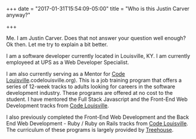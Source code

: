 +++
date = "2017-01-31T15:54:09-05:00"
title = "Who is this Justin Carver anyway?"

+++

Me.  I am Justin Carver.  Does that not answer your question well enough?  Ok then.  Let me try to explain a bit better.

I am a software developer currently located in Louisville, KY.  I am currently employeed at UPS as a Web Developer Specialist.

I am also currently serving as a Mentor for [Code Louisville].codelouisville.org).  This is a job training program that offers a series of 12-week tracks to adults looking for careers in the software development industry.  These programs are offered at no cost to the student.  I have mentored the Full Stack Javascript and the Front-End Web Development tracks from [Code Louisville].

I also previously completed the Front-End Web Development and the Back End Web Development - Ruby / Ruby on Rails tracks from [Code Louisville].  The curriculum of these programs is largely provided by [Treehouse].

[Code Louisville]: http://www.codelouisville.org "Code Louisville"
[Treehouse]: http://www.teamtreehouse.com "Treehouse Learning Platform"
